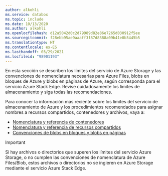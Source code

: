 ```yaml
---
author: alkohli
ms.service: databox
ms.topic: include
ms.date: 10/13/2020
ms.author: alkohli
ms.openlocfilehash: d12a5042d0c2d79989d82e86e7265d030912f5ee
ms.sourcegitcommit: f28ebb95ae9aaaff3f87d8388a09b41e0b3445b5
ms.translationtype: HT
ms.contentlocale: es-ES
ms.lasthandoff: 03/29/2021
ms.locfileid: "98901193"
---
```

En esta sección se describen los límites del servicio de Azure Storage y las convenciones de nomenclatura necesarias para Azure Files, blobs en bloques de Azure y blobs en páginas de Azure, según corresponda para el servicio Azure Stack Edge. Revise cuidadosamente los límites de almacenamiento y siga todas las recomendaciones.

Para conocer la información más reciente sobre los límites del servicio de almacenamiento de Azure y los procedimientos recomendados para asignar nombres a recursos compartidos, contenedores y archivos, vaya a:

- [Nomenclatura y referencia de contenedores](/rest/api/storageservices/naming-and-referencing-containers--blobs--and-metadata)
- [Nomenclatura y referencia de recursos compartidos](/rest/api/storageservices/naming-and-referencing-shares--directories--files--and-metadata)
- [Convenciones de blobs en bloques y blobs en páginas](/rest/api/storageservices/understanding-block-blobs--append-blobs--and-page-blobs)

> [!IMPORTANT]
> Si hay archivos o directorios que superen los límites del servicio Azure Storage, o no cumplen las convenciones de nomenclatura de Azure Files/Blob, estos archivos o directorios no se ingieren en Azure Storage mediante el servicio Azure Stack Edge.